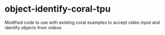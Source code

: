 # object-identify-coral-tpu
Modified code to use with existing coral examples to accept video input and identify objects from videos 
